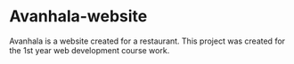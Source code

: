 # Avanhala-website
Avanhala is a website created for a restaurant. This project was created for the 1st year web development course work. 
